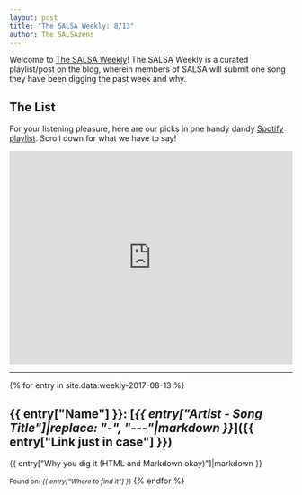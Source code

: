 ```yaml
---
layout: post
title: "The SALSA Weekly: 8/13"
author: The SALSAzens
---
```


Welcome to [The SALSA Weekly](/weekly)! The SALSA Weekly is a curated playlist/post on the blog, wherein members of SALSA will submit one song they have been digging the past week and why.

<style>
iframe { margin: 0 auto; display: block; width: 100%; }
</style>

## The List

For your listening pleasure, here are our picks in one handy dandy [Spotify playlist](https://open.spotify.com/user/lunostophiles/playlist/582wplptV8rBXgk6xHt2Ek). Scroll down for what we have to say!

<iframe src="https://open.spotify.com/embed/user/lunostophiles/playlist/582wplptV8rBXgk6xHt2Ek" width="300" height="380" frameborder="0" allowtransparency="true"></iframe>

-----

{% for entry in site.data.weekly-2017-08-13 %}
## {{ entry["Name"] }}: [*{{ entry["Artist - Song Title"]|replace: "-", "---"|markdown }}*]({{ entry["Link just in case"] }})

{{ entry["Why you dig it (HTML and Markdown okay)"]|markdown }}

<small>Found on: <em>{{ entry["Where to find it"] }}</em></small>
{% endfor %}
